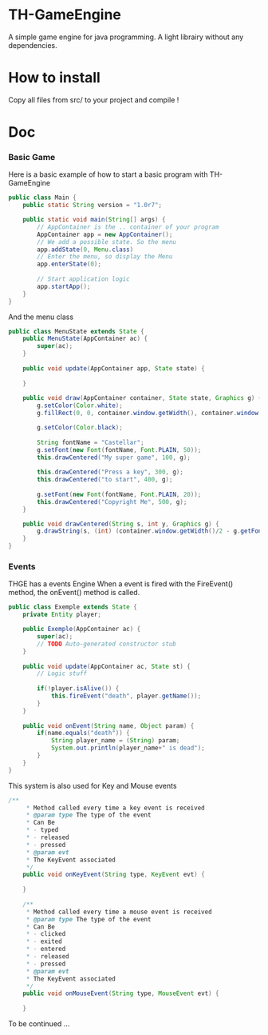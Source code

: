 TH-GameEngine
=============

A simple game engine for java programming. A light librairy without any dependencies.

How to install
=============

Copy all files from src/ to your project and compile !

Doc
=============

### Basic Game

Here is a basic example of how to start a basic program with TH-GameEngine
```java
public class Main {
	public static String version = "1.0r7";

	public static void main(String[] args) {
		// AppContainer is the .. container of your program
		AppContainer app = new AppContainer();
		// We add a possible state. So the menu
		app.addState(0, Menu.class)
		// Enter the menu, so display the Menu
		app.enterState(0);
		
		// Start application logic
		app.startApp();
	}
}
```

And the menu class
```java
public class MenuState extends State {
	public MenuState(AppContainer ac) {
		super(ac);
	}
	
	public void update(AppContainer app, State state) {
		
	}
	
	public void draw(AppContainer container, State state, Graphics g) {
		g.setColor(Color.white);
		g.fillRect(0, 0, container.window.getWidth(), container.window.getHeight());

		g.setColor(Color.black);
		
		String fontName = "Castellar";
		g.setFont(new Font(fontName, Font.PLAIN, 50)); 
		this.drawCentered("My super game", 100, g);
		 
		this.drawCentered("Press a key", 300, g); 
		this.drawCentered("to start", 400, g);
		
		g.setFont(new Font(fontName, Font.PLAIN, 20));
		this.drawCentered("Copyright Me", 500, g);
	}

	public void drawCentered(String s, int y, Graphics g) {
		g.drawString(s, (int) (container.window.getWidth()/2 - g.getFontMetrics().getStringBounds(s, g).getWidth()/2),y);
	}
}
```

### Events
THGE has a events Engine
When a event is fired with the FireEvent() method, the onEvent() method is called.

```java
public class Exemple extends State {
	private Entity player;

	public Exemple(AppContainer ac) {
		super(ac);
		// TODO Auto-generated constructor stub
	}
	
	public void update(AppContainer ac, State st) {
		// Logic stuff
		
		if(!player.isAlive()) {
			this.fireEvent("death", player.getName());
		}
	}
	
	public void onEvent(String name, Object param) {
		if(name.equals("death")) {
			String player_name = (String) param;
			System.out.println(player_name+" is dead");
		}
	}
}

```

This system is also used for Key and Mouse events

```java
/**
	 * Method called every time a key event is received
	 * @param type The type of the event
	 * Can Be
	 * - typed
	 * - released
	 * - pressed
	 * @param evt
	 * The KeyEvent associated
	 */
	public void onKeyEvent(String type, KeyEvent evt) {
		
	}
	
	/**
	 * Method called every time a mouse event is received
	 * @param type The type of the event
	 * Can Be
	 * - clicked
	 * - exited
	 * - entered
	 * - released
	 * - pressed
	 * @param evt
	 * The KeyEvent associated
	 */
	public void onMouseEvent(String type, MouseEvent evt) {
		
	}
```

To be continued ...